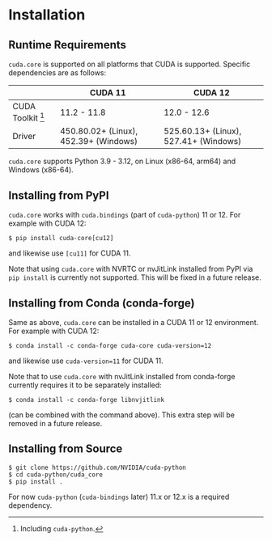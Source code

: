 # Installation

## Runtime Requirements

`cuda.core` is supported on all platforms that CUDA is supported. Specific
dependencies are as follows:

|                   | CUDA 11      | CUDA 12     |
|------------------ | ------------ | ----------- |
| CUDA Toolkit [^1] | 11.2 - 11.8  | 12.0 - 12.6 |
| Driver            | 450.80.02+ (Linux), 452.39+ (Windows) | 525.60.13+ (Linux), 527.41+ (Windows) |

[^1]: Including `cuda-python`.

`cuda.core` supports Python 3.9 - 3.12, on Linux (x86-64, arm64) and Windows (x86-64).

## Installing from PyPI

`cuda.core` works with `cuda.bindings` (part of `cuda-python`) 11 or 12. For example with CUDA 12:
```console
$ pip install cuda-core[cu12]
```
and likewise use `[cu11]` for CUDA 11.

Note that using `cuda.core` with NVRTC or nvJitLink installed from PyPI via `pip install` is currently
not supported. This will be fixed in a future release.

## Installing from Conda (conda-forge)

Same as above, `cuda.core` can be installed in a CUDA 11 or 12 environment. For example with CUDA 12:
```console
$ conda install -c conda-forge cuda-core cuda-version=12
```
and likewise use `cuda-version=11` for CUDA 11.

Note that to use `cuda.core` with nvJitLink installed from conda-forge currently requires it to
be separately installed:
```console
$ conda install -c conda-forge libnvjitlink
```
(can be combined with the command above). This extra step will be removed in a future release.

## Installing from Source

```console
$ git clone https://github.com/NVIDIA/cuda-python
$ cd cuda-python/cuda_core
$ pip install .
```
For now `cuda-python` (`cuda-bindings` later) 11.x or 12.x is a required dependency.
